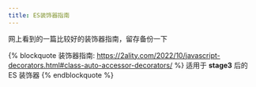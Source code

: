 ```yaml
---
title: ES装饰器指南
---
```


网上看到的一篇比较好的装饰器指南，留存备份一下 <!-- more -->

{% blockquote 装饰器指南: https://2ality.com/2022/10/javascript-decorators.html#class-auto-accessor-decorators/ %}
适用于 **stage3** 后的 ES 装饰器
{% endblockquote %}
